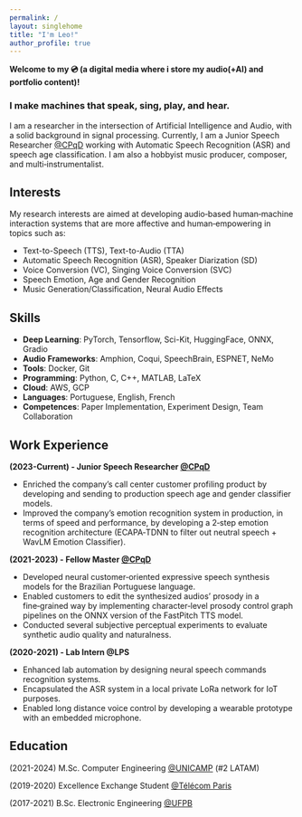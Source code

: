 ```yaml
---
permalink: /
layout: singlehome
title: "I'm Leo!"
author_profile: true
---
```


**Welcome to my 💿 (a digital media where i store my audio(+AI) and portfolio content)!**

### I make machines that speak, sing, play, and hear.

 I am a researcher in the intersection of Artificial Intelligence and Audio, with a solid background in signal processing. Currently, I am a Junior Speech Researcher [@CPqD](https://www.linkedin.com/company/cpqd/) working with Automatic Speech Recognition (ASR) and speech age classification. I am also a hobbyist music producer, composer, and multi‑instrumentalist.

## Interests
My research interests are aimed at developing audio‑based human‑machine interaction systems that are more affective and human‑empowering in topics such as: 

* Text-to-Speech (TTS), Text-to-Audio (TTA)
* Automatic Speech Recognition (ASR), Speaker Diarization (SD)
* Voice Conversion (VC), Singing Voice Conversion (SVC)
* Speech Emotion, Age and Gender Recognition
* Music Generation/Classification, Neural Audio Effects

## Skills
  * **Deep Learning**: PyTorch, Tensorflow, Sci-Kit, HuggingFace, ONNX, Gradio
  * **Audio Frameworks**: Amphion, Coqui, SpeechBrain, ESPNET, NeMo
  * **Tools**: Docker, Git
  * **Programming**: Python, C, C++, MATLAB, LaTeX
  * **Cloud**: AWS, GCP
  * **Languages**: Portuguese, English, French
  * **Competences**: Paper Implementation, Experiment Design, Team Collaboration

## Work Experience
**(2023-Current) - Junior Speech Researcher [@CPqD](https://www.linkedin.com/company/cpqd/)**
  * Enriched the company’s call center customer profiling product by developing and sending to production speech age and gender classifier models.
  * Improved the company’s emotion recognition system in production, in terms of speed and performance, by developing a 2‑step emotion recognition architecture (ECAPA‑TDNN to filter out neutral speech + WavLM Emotion Classifier).
    
**(2021-2023) - Fellow Master [@CPqD](https://www.linkedin.com/company/cpqd/)**
  * Developed neural customer‑oriented expressive speech synthesis models for the Brazilian Portuguese language.
  * Enabled customers to edit the synthesized audios’ prosody in a fine‑grained way by implementing character‑level prosody control graph
pipelines on the ONNX version of the FastPitch TTS model.
  * Conducted several subjective perceptual experiments to evaluate synthetic audio quality and naturalness.
    
**(2020-2021) - Lab Intern @LPS**
  * Enhanced lab automation by designing neural speech commands recognition systems.
  * Encapsulated the ASR system in a local private LoRa network for IoT purposes.
  * Enabled long distance voice control by developing a wearable prototype with an embedded microphone.
    
## Education
(2021-2024) M.Sc. Computer Engineering [@UNICAMP](https://www.unicamp.br/unicamp/) (#2 LATAM)

(2019-2020) Excellence Exchange Student [@Télécom Paris](https://www.telecom-paris.fr/)

(2017-2021) B.Sc. Electronic Engineering [@UFPB](https://www.ufpb.br/)

